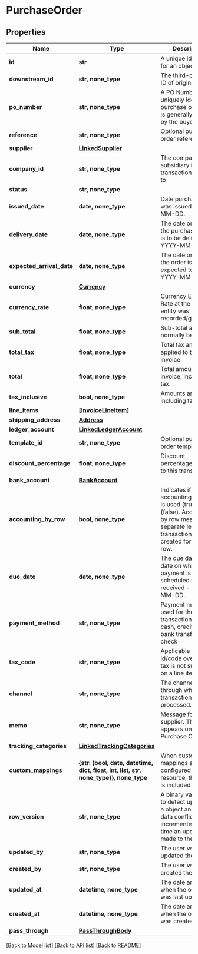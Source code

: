# PurchaseOrder


## Properties
Name | Type | Description | Notes
------------ | ------------- | ------------- | -------------
**id** | **str** | A unique identifier for an object. | [optional] [readonly] 
**downstream_id** | **str, none_type** | The third-party API ID of original entity | [optional] [readonly] 
**po_number** | **str, none_type** | A PO Number uniquely identifies a purchase order and is generally defined by the buyer. | [optional] 
**reference** | **str, none_type** | Optional purchase order reference. | [optional] 
**supplier** | [**LinkedSupplier**](LinkedSupplier.md) |  | [optional] 
**company_id** | **str, none_type** | The company or subsidiary id the transaction belongs to | [optional] 
**status** | **str, none_type** |  | [optional] 
**issued_date** | **date, none_type** | Date purchase order was issued - YYYY-MM-DD. | [optional] 
**delivery_date** | **date, none_type** | The date on which the purchase order is to be delivered - YYYY-MM-DD. | [optional] 
**expected_arrival_date** | **date, none_type** | The date on which the order is expected to arrive - YYYY-MM-DD. | [optional] 
**currency** | [**Currency**](Currency.md) |  | [optional] 
**currency_rate** | **float, none_type** | Currency Exchange Rate at the time entity was recorded/generated. | [optional] 
**sub_total** | **float, none_type** | Sub-total amount, normally before tax. | [optional] 
**total_tax** | **float, none_type** | Total tax amount applied to this invoice. | [optional] 
**total** | **float, none_type** | Total amount of invoice, including tax. | [optional] 
**tax_inclusive** | **bool, none_type** | Amounts are including tax | [optional] 
**line_items** | [**[InvoiceLineItem]**](InvoiceLineItem.md) |  | [optional] 
**shipping_address** | [**Address**](Address.md) |  | [optional] 
**ledger_account** | [**LinkedLedgerAccount**](LinkedLedgerAccount.md) |  | [optional] 
**template_id** | **str, none_type** | Optional purchase order template | [optional] 
**discount_percentage** | **float, none_type** | Discount percentage applied to this transaction. | [optional] 
**bank_account** | [**BankAccount**](BankAccount.md) |  | [optional] 
**accounting_by_row** | **bool, none_type** | Indicates if accounting by row is used (true) or not (false). Accounting by row means that a separate ledger transaction is created for each row. | [optional] 
**due_date** | **date, none_type** | The due date is the date on which a payment is scheduled to be received - YYYY-MM-DD. | [optional] 
**payment_method** | **str, none_type** | Payment method used for the transaction, such as cash, credit card, bank transfer, or check | [optional] 
**tax_code** | **str, none_type** | Applicable tax id/code override if tax is not supplied on a line item basis. | [optional] 
**channel** | **str, none_type** | The channel through which the transaction is processed. | [optional] 
**memo** | **str, none_type** | Message for the supplier. This text appears on the Purchase Order. | [optional] 
**tracking_categories** | [**LinkedTrackingCategories**](LinkedTrackingCategories.md) |  | [optional] 
**custom_mappings** | **{str: (bool, date, datetime, dict, float, int, list, str, none_type)}, none_type** | When custom mappings are configured on the resource, the result is included here. | [optional] [readonly] 
**row_version** | **str, none_type** | A binary value used to detect updates to a object and prevent data conflicts. It is incremented each time an update is made to the object. | [optional] 
**updated_by** | **str, none_type** | The user who last updated the object. | [optional] [readonly] 
**created_by** | **str, none_type** | The user who created the object. | [optional] [readonly] 
**updated_at** | **datetime, none_type** | The date and time when the object was last updated. | [optional] [readonly] 
**created_at** | **datetime, none_type** | The date and time when the object was created. | [optional] [readonly] 
**pass_through** | [**PassThroughBody**](PassThroughBody.md) |  | [optional] 

[[Back to Model list]](../../README.md#documentation-for-models) [[Back to API list]](../../README.md#documentation-for-api-endpoints) [[Back to README]](../../README.md)


